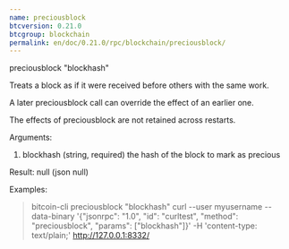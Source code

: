 ```yaml
---
name: preciousblock
btcversion: 0.21.0
btcgroup: blockchain
permalink: en/doc/0.21.0/rpc/blockchain/preciousblock/
---
```


preciousblock "blockhash"

Treats a block as if it were received before others with the same work.

A later preciousblock call can override the effect of an earlier one.

The effects of preciousblock are not retained across restarts.

Arguments:
1. blockhash    (string, required) the hash of the block to mark as precious

Result:
null    (json null)

Examples:
> bitcoin-cli preciousblock "blockhash"
> curl --user myusername --data-binary '{"jsonrpc": "1.0", "id": "curltest", "method": "preciousblock", "params": ["blockhash"]}' -H 'content-type: text/plain;' http://127.0.0.1:8332/


